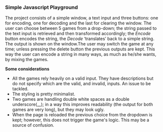### Simple Javascript Playground
The project consists of a simple window, a text input and three buttons: one for encoding, one for decoding and the last for clearing the window. The user can choose between 5 games from a
drop-down; the string passed to the text input is retrieved and then transformed accordingly; the *Encode* button encodes the string, the *Decode* ‘translates’ back to a simple string. 
The output is shown on the window.The user may switch the game at any time; unless pressing the delete button the previous outputs are kept. This way the user can encode a string in many 
ways, as much as he/she wants, by mixing the games.

**Some considerations**

- All the games rely heavily on a valid input. They have descriptions but do not specify which are the valid, and invalid, inputs. An issue to be tackled.
- The styling is pretty minimalist.  
- Two games are handling double white spaces as a double underscore(__); in a way this improves readability (the output for both games are very long), but they may look ugly.
- When the page is reloaded the previous choice from the dropdown is kept; however, this does not trigger the game's logic. This may be a source of confusion. 


